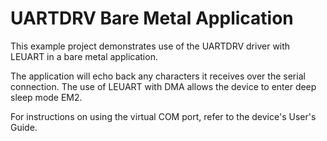# UARTDRV Bare Metal Application


This example project demonstrates use of the UARTDRV driver with LEUART
in a bare metal application.


The application will echo back any characters it receives over the
serial connection. The use of LEUART with DMA allows the device to
enter deep sleep mode EM2.


For instructions on using the virtual COM port, refer to
the device's User's Guide.

